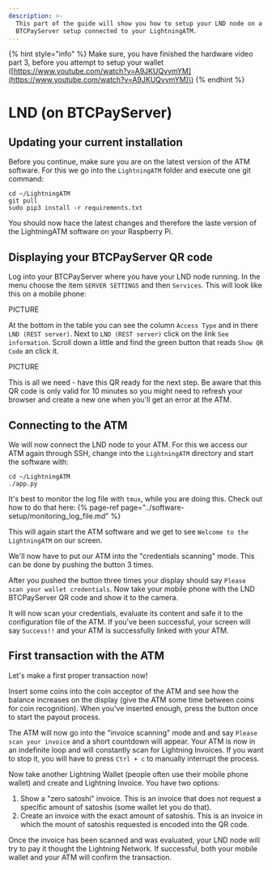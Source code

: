 ```yaml
---
description: >-
  This part of the guide will show you how to setup your LND node on a
  BTCPayServer setup connected to your LightningATM.
---
```


{% hint style="info" %}
Make sure, you have finished the hardware video part 3, before you attempt to setup your wallet \([https://www.youtube.com/watch?v=A9JKUQvvmYM](https://www.youtube.com/watch?v=A9JKUQvvmYM)\)
{% endhint %}

# LND \(on BTCPayServer\)

## Updating your current installation

Before you continue, make sure you are on the latest version of the ATM software. For this we go into the `LightningATM` folder and execute one git command:

```text
cd ~/LightningATM
git pull
sudo pip3 install -r requirements.txt
```

You should now hace the latest changes and therefore the laste version of the LightningATM software on your Raspberry Pi.

## Displaying your BTCPayServer QR code

Log into your BTCPayServer where you have your LND node running. In the menu choose the item `SERVER SETTINGS` and then `Services`. This will look like this on a mobile phone:

PICTURE

At the bottom in the table you can see the column `Access Type` and in there `LND (REST server)`. Next to `LND (REST server)` click on the link `See information`. Scroll down a little and find the green button that reads `Show QR Code` an click it.

PICTURE

This is all we need - have this QR ready for the next step. Be aware that this QR code is only valid for 10 minutes so you might need to refresh your browser and create a new one when you'll get an error at the ATM.

## Connecting to the ATM

We will now connect the LND node to your ATM. For this we access our ATM again through SSH, change into the `LightningATM` directory and start the software with:


```text
cd ~/LightningATM
./app.py
```

It's best to monitor the log file with `tmux`, while you are doing this. Check out how to do that here:
{% page-ref page="../software-setup/monitoring\_log\_file.md" %}

This will again start the ATM software and we get to see `Welcome to the LightningATM` on our screen.

We'll now have to put our ATM into the "credentials scanning" mode. This can be done by pushing the button 3 times.

After you pushed the button three times your display should say `Please scan your wallet credentials`. Now take your mobile phone with the LND BTCPayServer QR code and show it to the camera.

It will now scan your credentials, evaluate its content and safe it to the configuration file of the ATM. If you've been successful, your screen will say `Success!!` and your ATM is successfully linked with your ATM.

## First transaction with the ATM

Let's make a first proper transaction now!

Insert some coins into the coin acceptor of the ATM and see how the balance increases on the display \(give the ATM some time between coins for coin recognition\). When you've inserted enough, press the button once to start the payout process.

The ATM will now go into the "invoice scanning" mode and and say `Please scan your invoice` and a short countdown will appear. Your ATM is now in an indefinite loop and will constantly scan for Lightning Invoices. If you want to stop it, you will have to press `Ctrl + c` to manually interrupt the process.

Now take another Lightning Wallet (people often use their mobile phone wallet) and create and Lightning Invoice. You have two options:

1. Show a "zero satoshi" invoice.
This is an invoice that does not request a specific amount of satoshis (some wallet let you do that).
2. Create an invoice with the exact amount of satoshis.
This is an invoice in which the mount of satoshis requested is encoded into the QR code.

Once the invoice has been scanned and was evaluated, your LND node will try to pay it thought the Lightning Network. If successful, both your mobile wallet and your ATM will confirm the transaction.
